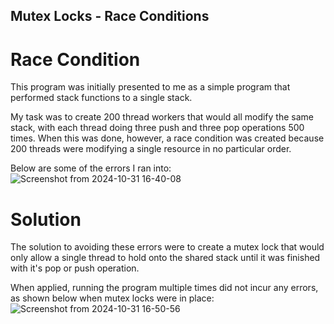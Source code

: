 ## Mutex Locks - Race Conditions
# Race Condition
This program was initially presented to me as a simple program that performed stack functions to a single stack. 

My task was to create 200 thread workers that would all modify the same stack, with each thread doing three push and three pop operations 500 times. When this was done, however, a race condition was created because 200 threads were modifying a single resource in no particular order.

Below are some of the errors I ran into:
![Screenshot from 2024-10-31 16-40-08](https://github.com/user-attachments/assets/fd8a8b18-e00e-4ec2-b414-d6543ab6bbf7)

# Solution
The solution to avoiding these errors were to create a mutex lock that would only allow a single thread to hold onto the shared stack until it was finished with it's pop or push operation. 

When applied, running the program multiple times did not incur any errors, as shown below when mutex locks were in place:
![Screenshot from 2024-10-31 16-50-56](https://github.com/user-attachments/assets/48d8dbd8-95d5-4d0a-9266-885397a0bfbc)
